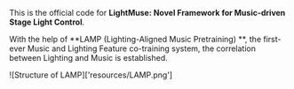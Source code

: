 This is the official code for **LightMuse: Novel Framework for Music-driven Stage Light Control**.

With the help of **LAMP (Lighting-Aligned Music Pretraining) **, the first-ever Music and Lighting Feature co-training system, the correlation between Lighting and Music is established.

![Structure of LAMP]['resources/LAMP.png']